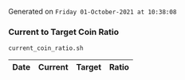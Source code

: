 Generated on `Friday 01-October-2021 at 10:38:08`

### Current to Target Coin Ratio
`current_coin_ratio.sh`

Date|Current|Target|Ratio
---|---|---|---
